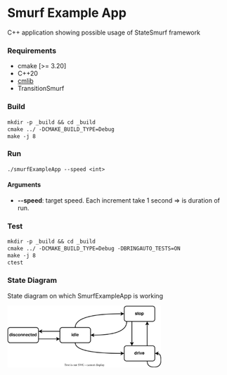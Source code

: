 # Smurf Example App
C++ application showing possible usage of StateSmurf framework

### Requirements
- cmake [>= 3.20]
- C++20
- [cmlib](https://github.com/cmakelib/cmakelib)
- TransitionSmurf

### Build
```
mkdir -p _build && cd _build
cmake ../ -DCMAKE_BUILD_TYPE=Debug
make -j 8
```
### Run
```
./smurfExampleApp --speed <int>
```
#### Arguments
- **--speed**: target speed. Each increment take 1 second => is duration of run.

### Test
```
mkdir -p _build && cd _build
cmake ../ -DCMAKE_BUILD_TYPE=Debug -DBRINGAUTO_TESTS=ON
make -j 8
ctest
```

### State Diagram
State diagram on which SmurfExampleApp is working

<img src="StateDiagram.svg" width="350">